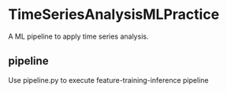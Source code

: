 # TimeSeriesAnalysisMLPractice
A ML pipeline to apply time series analysis.

## pipeline
Use pipeline.py to execute feature-training-inference pipeline